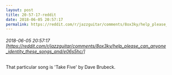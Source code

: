 ```yaml
---
layout: post
title: 20-57-17-reddit
date: 2018-06-05 20:57:17
permalink: https://reddit.com/r/jazzguitar/comments/8ox3ky/help_please_can_anyone_identity_these_songs_and/e06s5hc/
---
```


###### 2018-06-05 20:57:17 [https://reddit.com/r/jazzguitar/comments/8ox3ky/help_please_can_anyone_identity_these_songs_and/e06s5hc/]
That particular song is 'Take Five' by Dave Brubeck.
